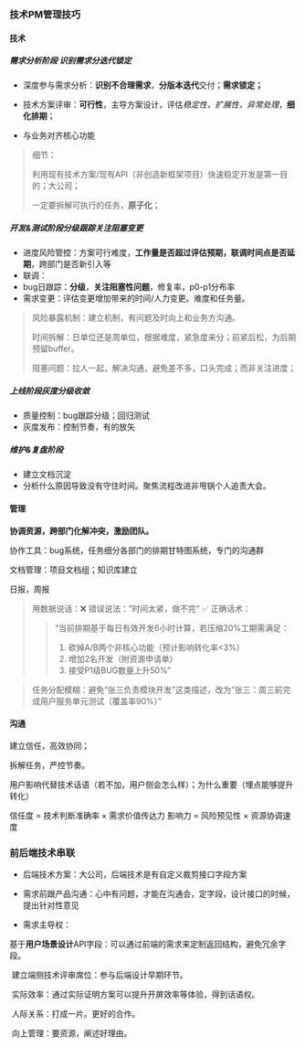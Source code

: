 ### 技术PM管理技巧

#### 技术

##### 需求分析阶段 识别需求分迭代锁定

* 深度参与需求分析：**识别不合理需求**，**分版本迭代**交付；**需求锁定；**

* 技术方案评审：**可行性**，主导方案设计，评估*稳定性，扩展性，异常处理*，**细化排期**；
* 与业务对齐核心功能

> 细节：
>
> 利用现有技术方案/现有API（非创造新框架项目）快速稳定开发是第一目的；大公司；
>
> 一定要拆解可执行的任务，**原子化**；

##### 开发&测试阶段分级跟踪关注阻塞变更

* 进度风险管控：方案可行难度，**工作量是否超过评估预期，联调时间点是否延期**，跨部门是否新引入等
* 联调：
* bug日跟踪：**分级**，**关注阻塞性问题**，修复率，p0-p1分布率
* 需求变更：评估变更增加带来的时间/人力变更。难度和任务量。

> 风险暴露机制：建立机制，有问题及时向上和业务方沟通。
>
> 时间拆解：日单位还是周单位，根据难度，紧急度来分；前紧后松，为后期预留buffer。
>
> 阻塞问题：拉人一起，解决沟通，避免差不多，口头完成；而非关注进度；

##### 上线阶段灰度分级收敛

* 质量控制：bug跟踪分级；回归测试
* 灰度发布：控制节奏，有的放矢

##### 维护&复盘阶段

* 建立文档沉淀
* 分析什么原因导致没有守住时间。聚焦流程改进非甩锅个人追责大会。



#### 管理

**协调资源，跨部门化解冲突，激励团队。**

协作工具：bug系统，任务细分各部门的排期甘特图系统，专门的沟通群

文档管理：项目文档组；知识库建立

日报，周报

> 用数据说话：❌ 错误说法：”时间太紧，做不完“
> ✅ 正确话术：
>
> > “当前排期基于每日有效开发6小时计算，若压缩20%工期需满足：
> >
> > 1. 砍掉A/B两个非核心功能（预计影响转化率<3%）
> > 2. 增加2名开发（附资源申请单）
> > 3. 接受P1级BUG数量上升50%”

> 任务分配模糊：避免“张三负责模块开发”这类描述，改为“张三：周三前完成用户服务单元测试（覆盖率90%）”

#### 沟通

建立信任，高效协同；

拆解任务，严控节奏。

用户影响代替技术话语（若不加，用户侧会怎么样）；为什么重要（埋点能够提升转化）

信任度 = 技术判断准确率 × 需求价值传达力
影响力 = 风险预见性 × 资源协调速度  



### 前后端技术串联

* 后端技术方案：大公司，后端技术是有自定义裁剪接口字段方案

* 需求前跟产品沟通：心中有问题，才能在沟通会，定字段，设计接口的时候，提出针对性意见

* 需求主导权：

​	基于**用户场景设计**API字段：可以通过前端的需求来定制返回结构，避免冗余字段。

​	建立端侧技术评审席位：参与后端设计早期环节。

​	实际效率：通过实际证明方案可以提升开屏效率等体验，得到话语权。

​	人际关系：打成一片。更好的合作。

​	向上管理：要资源，阐述好理由。

